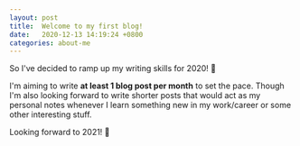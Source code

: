 ```yaml
---
layout: post
title:  Welcome to my first blog!
date:   2020-12-13 14:19:24 +0800
categories: about-me
---
```


So I've decided to ramp up my writing skills for 2020! 🙌

I'm aiming to write **at least 1 blog post per month** to set the pace.
Though I'm also looking forward to write shorter posts that would act as
my personal notes whenever I learn something new in my work/career or some
other interesting stuff.

Looking forward to 2021! 🎉  
